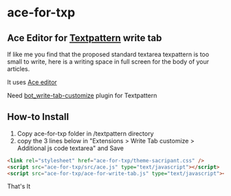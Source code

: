 ace-for-txp
===========

Ace Editor for [Textpattern](http://www.textpatern.com) write tab
------------------------------------

If like me you find that the proposed standard textarea texpattern is too small to write, here is a writing space in full screen for the body of your articles.

It uses [Ace editor](http://ace.ajax.org/#nav=about)

Need [bot_write-tab-customize](http://forum.textpattern.com/viewtopic.php?id=32175) plugin for Textpattern

How-to Install
--------------

1. Copy ace-for-txp folder in /textpattern directory
2. copy the 3 lines below in "Extensions > Write Tab customize > Additional js code textarea" and Save

```html
<link rel="stylesheet" href="ace-for-txp/theme-sacripant.css" />
<script src="ace-for-txp/src/ace.js" type="text/javascript"></script>
<script src="ace-for-txp/ace-for-write-tab.js" type="text/javascript"></script>
```
	
That's It

